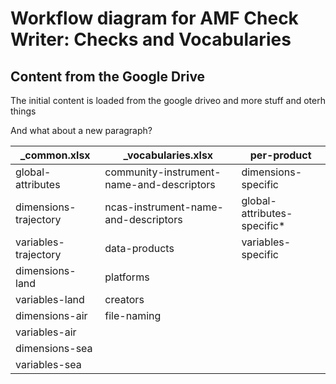 # Workflow diagram for AMF Check Writer: Checks and Vocabularies

## Content from the Google Drive

The initial content is loaded from the google driveo and more stuff and oterh things


And what about a new paragraph?

_common.xlsx | _vocabularies.xlsx | per-product
-- | -- | --
global-attributes | community-instrument-name-and-descriptors | dimensions-specific
dimensions-trajectory | ncas-instrument-name-and-descriptors | global-attributes-specific*
variables-trajectory | data-products | variables-specific
dimensions-land | platforms | 
variables-land | creators | 
dimensions-air | file-naming | 
variables-air |  | 
dimensions-sea |  | 
variables-sea |  | 
